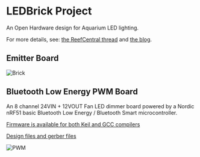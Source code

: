 # LEDBrick Project

An Open Hardware design for Aquarium LED lighting.

For more details, see: [the ReefCentral thread][1] and [the blog][2].

## Emitter Board


![Brick][3]

## Bluetooth Low Energy PWM Board

An 8 channel 24VIN + 12VOUT Fan LED dimmer board powered by a Nordic nRF51 basic Bluetooth Low Energy / Bluetooth Smart microcontroller.

[Firmware is available for both Keil and GCC compilers][5]

[Design files and gerber files][6]

![PWM][4]

[1]: http://www.reefcentral.com/forums/showthread.php?t=2477205
[2]: http://yannramin.com/elec/ledbrick-pt1/
[3]: http://yannramin.com/images/ledbrick/ledbrick-board-top-sm.jpg
[4]: https://raw.githubusercontent.com/theatrus/ledbrick/master/pwm/board.png
[5]: https://github.com/theatrus/ledbrick/tree/master/firmware
[6]: https://github.com/theatrus/ledbrick/tree/master/pwm/0.2/

